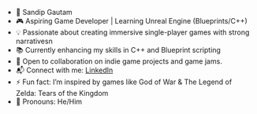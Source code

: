- 🔹 Sandip Gautam
- 🎮 Aspiring Game Developer | Learning Unreal Engine (Blueprints/C++)
- 💡 Passionate about creating immersive single-player games with strong narrativesn
- 📚 Currently enhancing my skills in C++ and Blueprint scripting
- 🤝 Open to collaboration on indie game projects and game jams.
- 📬 Connect with me: [LinkedIn](https://www.linkedin.com/in/sandip-gautam-824366315/)
- ⚡ Fun fact: I’m inspired by games like God of War & The Legend of Zelda: Tears of the Kingdom
- 💬 Pronouns: He/Him 

<!---
oGautamo/oGautamo is a ✨ special ✨ repository because its `README.md` (this file) appears on your GitHub profile.
You can click the Preview link to take a look at your changes.
--->
